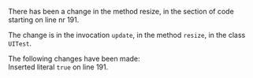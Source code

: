 There has been a change in the method resize, in the section of code starting on line nr 191.
  
The change is in the invocation ```update```, in the method ```resize```, in the class ```UITest```.
  
The following changes have been made:  
Inserted literal ```true``` on line 191.  
